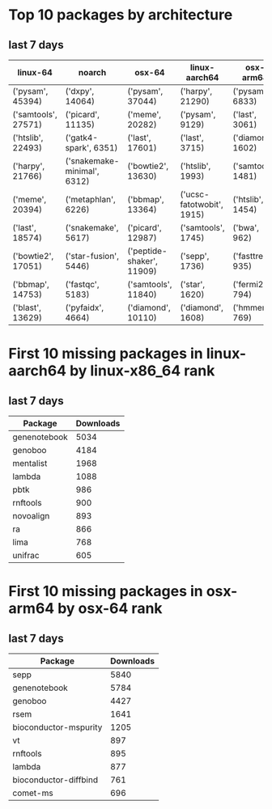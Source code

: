 # Top 10 packages by architecture
## last 7 days
|linux-64 | noarch | osx-64 | linux-aarch64 | osx-arm64 | 
|-|-|-|-|-|
|('pysam', 45394) |('dxpy', 14064) |('pysam', 37044) |('harpy', 21290) |('pysam', 6833) |
|('samtools', 27571) |('picard', 11135) |('meme', 20282) |('pysam', 9129) |('last', 3061) |
|('htslib', 22493) |('gatk4-spark', 6351) |('last', 17601) |('last', 3715) |('diamond', 1602) |
|('harpy', 21766) |('snakemake-minimal', 6312) |('bowtie2', 13630) |('htslib', 1993) |('samtools', 1481) |
|('meme', 20394) |('metaphlan', 6226) |('bbmap', 13364) |('ucsc-fatotwobit', 1915) |('htslib', 1454) |
|('last', 18574) |('snakemake', 5617) |('picard', 12987) |('samtools', 1745) |('bwa', 962) |
|('bowtie2', 17051) |('star-fusion', 5446) |('peptide-shaker', 11909) |('sepp', 1736) |('fasttree', 935) |
|('bbmap', 14753) |('fastqc', 5183) |('samtools', 11840) |('star', 1620) |('fermi2', 794) |
|('blast', 13629) |('pyfaidx', 4664) |('diamond', 10110) |('diamond', 1608) |('hmmer', 769) |
# First 10 missing packages in linux-aarch64 by linux-x86_64 rank
## last 7 days

| Package | Downloads |
| - | - |
| genenotebook | 5034 | 
| genoboo | 4184 | 
| mentalist | 1968 | 
| lambda | 1088 | 
| pbtk | 986 | 
| rnftools | 900 | 
| novoalign | 893 | 
| ra | 866 | 
| lima | 768 | 
| unifrac | 605 | 
# First 10 missing packages in osx-arm64 by osx-64 rank
## last 7 days

| Package | Downloads |
| - | - |
| sepp | 5840 | 
| genenotebook | 5784 | 
| genoboo | 4427 | 
| rsem | 1641 | 
| bioconductor-mspurity | 1205 | 
| vt | 897 | 
| rnftools | 895 | 
| lambda | 877 | 
| bioconductor-diffbind | 761 | 
| comet-ms | 696 | 
